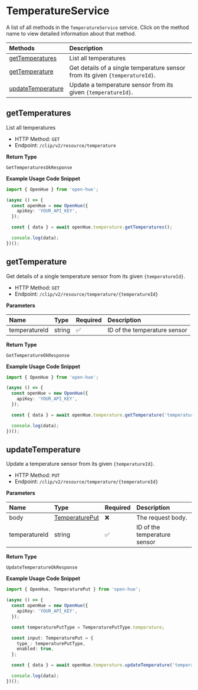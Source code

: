 # TemperatureService

A list of all methods in the `TemperatureService` service. Click on the method name to view detailed information about that method.

| Methods                                 | Description                                                                  |
| :-------------------------------------- | :--------------------------------------------------------------------------- |
| [getTemperatures](#gettemperatures)     | List all temperatures                                                        |
| [getTemperature](#gettemperature)       | Get details of a single temperature sensor from its given `{temperatureId}`. |
| [updateTemperature](#updatetemperature) | Update a temperature sensor from its given `{temperatureId}`.                |

## getTemperatures

List all temperatures

- HTTP Method: `GET`
- Endpoint: `/clip/v2/resource/temperature`

**Return Type**

`GetTemperaturesOkResponse`

**Example Usage Code Snippet**

```typescript
import { OpenHue } from 'open-hue';

(async () => {
  const openHue = new OpenHue({
    apiKey: 'YOUR_API_KEY',
  });

  const { data } = await openHue.temperature.getTemperatures();

  console.log(data);
})();
```

## getTemperature

Get details of a single temperature sensor from its given `{temperatureId}`.

- HTTP Method: `GET`
- Endpoint: `/clip/v2/resource/temperature/{temperatureId}`

**Parameters**

| Name          | Type   | Required | Description                  |
| :------------ | :----- | :------- | :--------------------------- |
| temperatureId | string | ✅       | ID of the temperature sensor |

**Return Type**

`GetTemperatureOkResponse`

**Example Usage Code Snippet**

```typescript
import { OpenHue } from 'open-hue';

(async () => {
  const openHue = new OpenHue({
    apiKey: 'YOUR_API_KEY',
  });

  const { data } = await openHue.temperature.getTemperature('temperatureId');

  console.log(data);
})();
```

## updateTemperature

Update a temperature sensor from its given `{temperatureId}`.

- HTTP Method: `PUT`
- Endpoint: `/clip/v2/resource/temperature/{temperatureId}`

**Parameters**

| Name          | Type                                          | Required | Description                  |
| :------------ | :-------------------------------------------- | :------- | :--------------------------- |
| body          | [TemperaturePut](../models/TemperaturePut.md) | ❌       | The request body.            |
| temperatureId | string                                        | ✅       | ID of the temperature sensor |

**Return Type**

`UpdateTemperatureOkResponse`

**Example Usage Code Snippet**

```typescript
import { OpenHue, TemperaturePut } from 'open-hue';

(async () => {
  const openHue = new OpenHue({
    apiKey: 'YOUR_API_KEY',
  });

  const temperaturePutType = TemperaturePutType.temperature;

  const input: TemperaturePut = {
    type_: temperaturePutType,
    enabled: true,
  };

  const { data } = await openHue.temperature.updateTemperature('temperatureId', input);

  console.log(data);
})();
```

<!-- This file was generated by liblab | https://liblab.com/ -->
